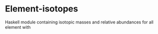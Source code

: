 # Element-isotopes
Haskell module containing isotopic masses and relative abundances for all element with 
